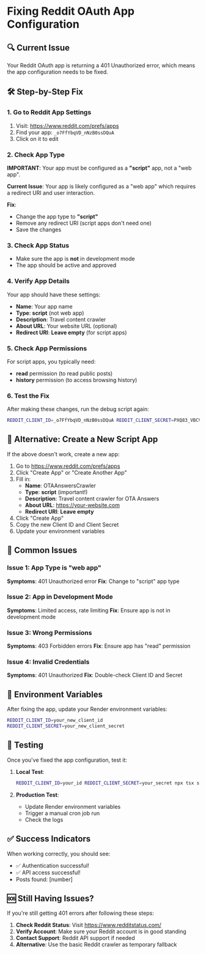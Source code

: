 # Fixing Reddit OAuth App Configuration

## 🔍 Current Issue
Your Reddit OAuth app is returning a 401 Unauthorized error, which means the app configuration needs to be fixed.

## 🛠️ Step-by-Step Fix

### 1. Go to Reddit App Settings
1. Visit: https://www.reddit.com/prefs/apps
2. Find your app: `_o7FfYbqVD_nNzB0ssDQuA`
3. Click on it to edit

### 2. Check App Type
**IMPORTANT**: Your app must be configured as a **"script"** app, not a "web app".

**Current Issue**: Your app is likely configured as a "web app" which requires a redirect URI and user interaction.

**Fix**: 
- Change the app type to **"script"**
- Remove any redirect URI (script apps don't need one)
- Save the changes

### 3. Check App Status
- Make sure the app is **not** in development mode
- The app should be active and approved

### 4. Verify App Details
Your app should have these settings:
- **Name**: Your app name
- **Type**: **script** (not web app)
- **Description**: Travel content crawler
- **About URL**: Your website URL (optional)
- **Redirect URI**: **Leave empty** (for script apps)

### 5. Check App Permissions
For script apps, you typically need:
- **read** permission (to read public posts)
- **history** permission (to access browsing history)

### 6. Test the Fix
After making these changes, run the debug script again:

```bash
REDDIT_CLIENT_ID=_o7FfYbqVD_nNzB0ssDQuA REDDIT_CLIENT_SECRET=PXQ83_VBCV02-g8LbqM9Sf0jMLARew npx tsx scripts/debug-reddit-oauth.ts
```

## 🔧 Alternative: Create a New Script App

If the above doesn't work, create a new app:

1. Go to https://www.reddit.com/prefs/apps
2. Click "Create App" or "Create Another App"
3. Fill in:
   - **Name**: OTAAnswersCrawler
   - **Type**: **script** (important!)
   - **Description**: Travel content crawler for OTA Answers
   - **About URL**: https://your-website.com
   - **Redirect URI**: **Leave empty**
4. Click "Create App"
5. Copy the new Client ID and Client Secret
6. Update your environment variables

## 🚨 Common Issues

### Issue 1: App Type is "web app"
**Symptoms**: 401 Unauthorized error
**Fix**: Change to "script" app type

### Issue 2: App in Development Mode
**Symptoms**: Limited access, rate limiting
**Fix**: Ensure app is not in development mode

### Issue 3: Wrong Permissions
**Symptoms**: 403 Forbidden errors
**Fix**: Ensure app has "read" permission

### Issue 4: Invalid Credentials
**Symptoms**: 401 Unauthorized
**Fix**: Double-check Client ID and Secret

## 📝 Environment Variables

After fixing the app, update your Render environment variables:

```bash
REDDIT_CLIENT_ID=your_new_client_id
REDDIT_CLIENT_SECRET=your_new_client_secret
```

## 🧪 Testing

Once you've fixed the app configuration, test it:

1. **Local Test**:
   ```bash
   REDDIT_CLIENT_ID=your_id REDDIT_CLIENT_SECRET=your_secret npx tsx scripts/debug-reddit-oauth.ts
   ```

2. **Production Test**:
   - Update Render environment variables
   - Trigger a manual cron job run
   - Check the logs

## ✅ Success Indicators

When working correctly, you should see:
- ✅ Authentication successful!
- ✅ API access successful!
- Posts found: [number]

## 🆘 Still Having Issues?

If you're still getting 401 errors after following these steps:

1. **Check Reddit Status**: Visit https://www.redditstatus.com/
2. **Verify Account**: Make sure your Reddit account is in good standing
3. **Contact Support**: Reddit API support if needed
4. **Alternative**: Use the basic Reddit crawler as temporary fallback 